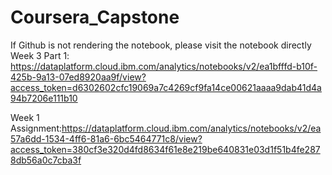# Coursera_Capstone
If Github is not rendering the notebook, please visit the notebook directly
Week 3 Part 1: https://dataplatform.cloud.ibm.com/analytics/notebooks/v2/ea1bfffd-b10f-425b-9a13-07ed8920aa9f/view?access_token=d6302602cfc19069a7c4269cf9fa14ce00621aaaa9dab41d4a94b7206e111b10

Week 1 Assignment:https://dataplatform.cloud.ibm.com/analytics/notebooks/v2/ea57a6dd-1534-4ff6-81a6-6bc5464771c8/view?access_token=380cf3e320d4fd8634f61e8e219be640831e03d1f51b4fe2878db56a0c7cba3f

